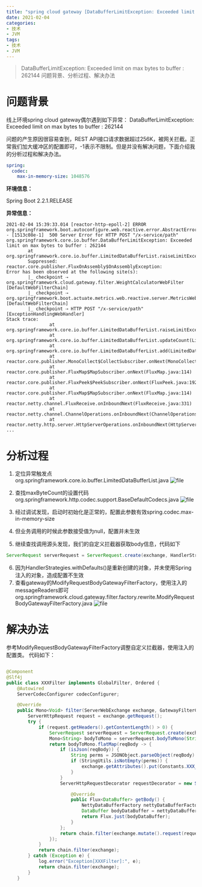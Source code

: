 ```yaml
---
title: "spring cloud gateway [DataBufferLimitException: Exceeded limit on max bytes to buffer : 262144]"
date: 2021-02-04
categories:
- 技术
- JVM
tags:
- 技术
- JVM
---
```


> DataBufferLimitException: Exceeded limit on max bytes to buffer : 262144
> 问题背景、分析过程、解决办法

<!-- more -->

# 问题背景
线上环境spring cloud gateway偶尔遇到如下异常：
DataBufferLimitException: Exceeded limit on max bytes to buffer : 262144

问题的产生原因很容易查到，REST API接口请求数据超过256K，被网关拦截。正常我们加大缓冲区的配置即可，-1表示不限制。但是并没有解决问题，下面介绍我的分析过程和解决办法。
```yaml
spring:
  codec:
    max-in-memory-size: 1048576
```

**环境信息：**

Spring Boot 2.2.1.RELEASE

**异常信息：**
```
2021-02-04 15:39:33.014 [reactor-http-epoll-2] ERROR org.springframework.boot.autoconfigure.web.reactive.error.AbstractErrorWebExceptionHandler - [1513c08e-1]  500 Server Error for HTTP POST "/x-service/path"
org.springframework.core.io.buffer.DataBufferLimitException: Exceeded limit on max bytes to buffer : 262144
        at org.springframework.core.io.buffer.LimitedDataBufferList.raiseLimitException(LimitedDataBufferList.java:101)
        Suppressed: reactor.core.publisher.FluxOnAssembly$OnAssemblyException:
Error has been observed at the following site(s):
        |_ checkpoint ⇢ org.springframework.cloud.gateway.filter.WeightCalculatorWebFilter [DefaultWebFilterChain]
        |_ checkpoint ⇢ org.springframework.boot.actuate.metrics.web.reactive.server.MetricsWebFilter [DefaultWebFilterChain]
        |_ checkpoint ⇢ HTTP POST "/x-service/path" [ExceptionHandlingWebHandler]
Stack trace:
                at org.springframework.core.io.buffer.LimitedDataBufferList.raiseLimitException(LimitedDataBufferList.java:101)
                at org.springframework.core.io.buffer.LimitedDataBufferList.updateCount(LimitedDataBufferList.java:94)
                at org.springframework.core.io.buffer.LimitedDataBufferList.add(LimitedDataBufferList.java:59)
                at reactor.core.publisher.MonoCollect$CollectSubscriber.onNext(MonoCollect.java:124)
                at reactor.core.publisher.FluxMap$MapSubscriber.onNext(FluxMap.java:114)
                at reactor.core.publisher.FluxPeek$PeekSubscriber.onNext(FluxPeek.java:192)
                at reactor.core.publisher.FluxMap$MapSubscriber.onNext(FluxMap.java:114)
                at reactor.netty.channel.FluxReceive.onInboundNext(FluxReceive.java:331)
                at reactor.netty.channel.ChannelOperations.onInboundNext(ChannelOperations.java:352)
                at reactor.netty.http.server.HttpServerOperations.onInboundNext(HttpServerOperations.java:484)
...
```

# 分析过程
1. 定位异常触发点
org.springframework.core.io.buffer.LimitedDataBufferList.java
![file](https://img-blog.csdnimg.cn/img_convert/2d69e2a7a9b9670dc79299ffd6eb7c46.png)

2. 查找maxByteCount的设置代码
org.springframework.http.codec.support.BaseDefaultCodecs.java
![file](https://img-blog.csdnimg.cn/img_convert/09c7e1ac1e765ec4af4b3799a3ad1a61.png)

3. 经过调试发现，启动时初始化是正常的，配置此参数有效spring.codec.max-in-memory-size
4. 但业务调用的时候此参数接受值为null，配置并未生效
5. 继续查找调用源头发现，我们的自定义拦截器获取body信息，代码如下

```java
ServerRequest serverRequest = ServerRequest.create(exchange, HandlerStrategies.withDefaults().messageReaders());
```
6. 因为HandlerStrategies.withDefaults()是重新创建的对象，并未使用Spring注入的对象，造成配置不生效
7. 查看gateway的ModifyRequestBodyGatewayFilterFactory，使用注入的messageReaders即可
org.springframework.cloud.gateway.filter.factory.rewrite.ModifyRequestBodyGatewayFilterFactory.java
![file](https://img-blog.csdnimg.cn/img_convert/298d7425add55807919c628f0b2dadec.png)

# 解决办法
参考ModifyRequestBodyGatewayFilterFactory调整自定义拦截器，使用注入的配置类。
代码如下：

```java

@Component
@Slf4j
public class XXXFilter implements GlobalFilter, Ordered {
    @Autowired
    ServerCodecConfigurer codecConfigurer;

    @Override
    public Mono<Void> filter(ServerWebExchange exchange, GatewayFilterChain chain) {
        ServerHttpRequest request = exchange.getRequest();
        try {
            if (request.getHeaders().getContentLength() > 0) {
                ServerRequest serverRequest = ServerRequest.create(exchange, codecConfigurer.getReaders());
                Mono<String> bodyToMono = serverRequest.bodyToMono(String.class);
                return bodyToMono.flatMap(reqBody -> {
                    if (isJson(reqBody)) {
                        String perms = JSONObject.parseObject(reqBody).getString("perms");
                        if (StringUtils.isNotEmpty(perms)) {
                            exchange.getAttributes().put(Constants.XXX_REQUEST_PERMS_ATTR, perms);
                        }
                    }
                    ServerHttpRequestDecorator requestDecorator = new ServerHttpRequestDecorator(exchange.getRequest()) {

                        @Override
                        public Flux<DataBuffer> getBody() {
                            NettyDataBufferFactory nettyDataBufferFactory = new NettyDataBufferFactory(ByteBufAllocator.DEFAULT);
                            DataBuffer bodyDataBuffer = nettyDataBufferFactory.wrap(reqBody.getBytes());
                            return Flux.just(bodyDataBuffer);
                        }
                    };
                    return chain.filter(exchange.mutate().request(requestDecorator).build());
                });
            }
            return chain.filter(exchange);
        } catch (Exception e) {
            log.error("Exception[XXXFilter]:", e);
            return chain.filter(exchange);
        }
    }
```
